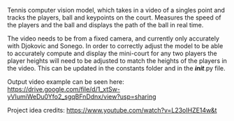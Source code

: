 Tennis computer vision model, which takes in a video of a singles point and tracks the players, ball and keypoints on the court. Measures the speed of the players and the ball and displays the path of the ball in real time. 

The video needs to be from a fixed camera, and currently only accurately with Djokovic and Sonego. In order to correctly adjust the model to be able to accurately compute and display the mini-court for any two players the player heights will need to be adjusted to match the heights of the players in the video. This can be updated in the constants folder and in the *__init__*.py file.

Output video example can be seen here: https://drive.google.com/file/d/1_xtSw-yVIumiWeDu0Yfo2_sgqBFnDdnx/view?usp=sharing

Project idea credits: https://www.youtube.com/watch?v=L23oIHZE14w&t
